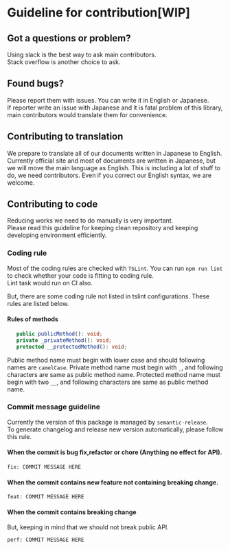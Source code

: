 # Guideline for contribution[WIP]

## Got a questions or problem?

Using slack is the best way to ask main contributors.  
Stack overflow is another choice to ask.

## Found bugs?

Please report them with issues. You can write it in English or Japanese.  
If reporter write an issue with Japanese and it is fatal problem of this library,
main contributors would translate them for convenience.

## Contributing to translation

We prepare to translate all of our documents written in Japanese to English.
Currently official site and most of documents are written in Japanese, but we will move the main language as English.
This is including a lot of stuff to do, we need contributors. Even if you correct our English syntax, we are welcome.

## Contributing to code

Reducing works we need to do manually is very important.  
Please read this guideline for keeping clean repository and keeping developing environment efficiently.

### Coding rule

Most of the coding rules are checked with `TSLint`. You can run `npm run lint` to check whether your code is fitting to coding rule.  
Lint task would run on CI also.

But, there are some coding rule not listed in tslint configurations. These rules are listed below.

#### Rules of methods

```ts
   public publicMethod(): void;
   private _privateMethod(): void;
   protected __protectedMethod(): void;
```

Public method name must begin with lower case and should following names are `camelCase`.
Private method name must begin with `_`, and following characters are same as public method name.
Protected method name must begin with two `__`, and following characters are same as public method name.

### Commit message guideline

Currently the version of this package is managed by `semantic-release`.  
To generate changelog and release new version automatically, please follow this rule.

#### When the commit is bug fix,refactor or chore (Anything no effect for API).

```
fix: COMMIT MESSAGE HERE
```

#### When the commit contains new feature not containing breaking change.

```
feat: COMMIT MESSAGE HERE
```

#### When the commit contains breaking change

But, keeping in mind that we should not break public API.

```
perf: COMMIT MESSAGE HERE
```
